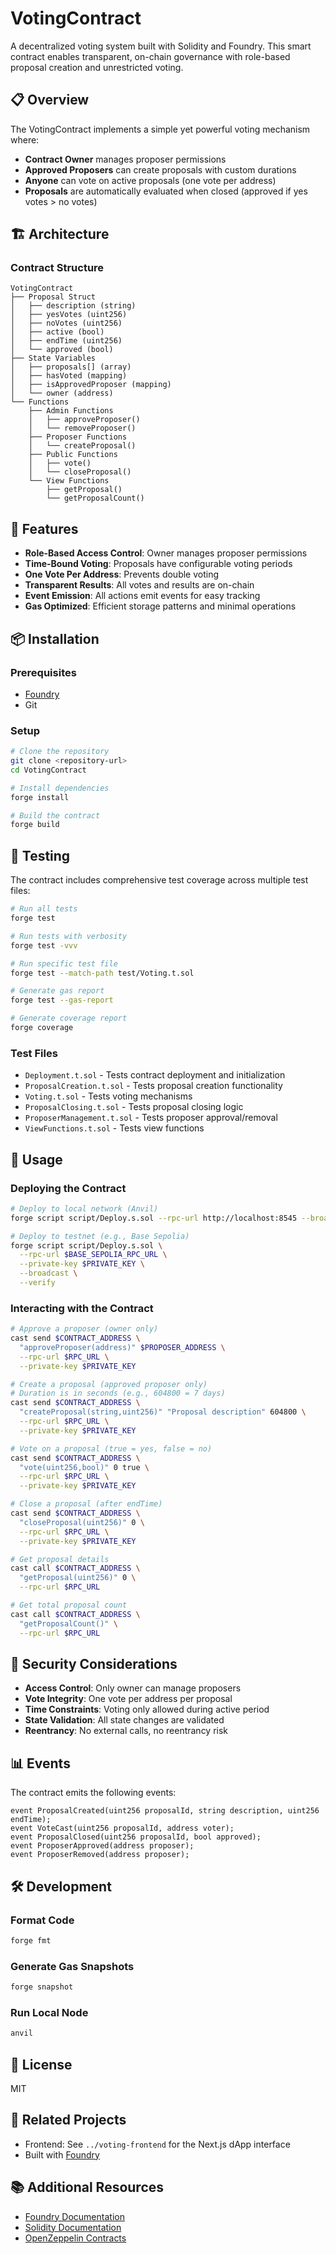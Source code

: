 # VotingContract

A decentralized voting system built with Solidity and Foundry. This smart contract enables transparent, on-chain governance with role-based proposal creation and unrestricted voting.

## 📋 Overview

The VotingContract implements a simple yet powerful voting mechanism where:
- **Contract Owner** manages proposer permissions
- **Approved Proposers** can create proposals with custom durations
- **Anyone** can vote on active proposals (one vote per address)
- **Proposals** are automatically evaluated when closed (approved if yes votes > no votes)

## 🏗️ Architecture

### Contract Structure

```
VotingContract
├── Proposal Struct
│   ├── description (string)
│   ├── yesVotes (uint256)
│   ├── noVotes (uint256)
│   ├── active (bool)
│   ├── endTime (uint256)
│   └── approved (bool)
├── State Variables
│   ├── proposals[] (array)
│   ├── hasVoted (mapping)
│   ├── isApprovedProposer (mapping)
│   └── owner (address)
└── Functions
    ├── Admin Functions
    │   ├── approveProposer()
    │   └── removeProposer()
    ├── Proposer Functions
    │   └── createProposal()
    ├── Public Functions
    │   ├── vote()
    │   └── closeProposal()
    └── View Functions
        ├── getProposal()
        └── getProposalCount()
```

## 🚀 Features

- **Role-Based Access Control**: Owner manages proposer permissions
- **Time-Bound Voting**: Proposals have configurable voting periods
- **One Vote Per Address**: Prevents double voting
- **Transparent Results**: All votes and results are on-chain
- **Event Emission**: All actions emit events for easy tracking
- **Gas Optimized**: Efficient storage patterns and minimal operations

## 📦 Installation

### Prerequisites

- [Foundry](https://book.getfoundry.sh/getting-started/installation)
- Git

### Setup

```bash
# Clone the repository
git clone <repository-url>
cd VotingContract

# Install dependencies
forge install

# Build the contract
forge build
```

## 🧪 Testing

The contract includes comprehensive test coverage across multiple test files:

```bash
# Run all tests
forge test

# Run tests with verbosity
forge test -vvv

# Run specific test file
forge test --match-path test/Voting.t.sol

# Generate gas report
forge test --gas-report

# Generate coverage report
forge coverage
```

### Test Files

- `Deployment.t.sol` - Tests contract deployment and initialization
- `ProposalCreation.t.sol` - Tests proposal creation functionality
- `Voting.t.sol` - Tests voting mechanisms
- `ProposalClosing.t.sol` - Tests proposal closing logic
- `ProposerManagement.t.sol` - Tests proposer approval/removal
- `ViewFunctions.t.sol` - Tests view functions

## 📝 Usage

### Deploying the Contract

```bash
# Deploy to local network (Anvil)
forge script script/Deploy.s.sol --rpc-url http://localhost:8545 --broadcast

# Deploy to testnet (e.g., Base Sepolia)
forge script script/Deploy.s.sol \
  --rpc-url $BASE_SEPOLIA_RPC_URL \
  --private-key $PRIVATE_KEY \
  --broadcast \
  --verify
```

### Interacting with the Contract

```bash
# Approve a proposer (owner only)
cast send $CONTRACT_ADDRESS \
  "approveProposer(address)" $PROPOSER_ADDRESS \
  --rpc-url $RPC_URL \
  --private-key $PRIVATE_KEY

# Create a proposal (approved proposer only)
# Duration is in seconds (e.g., 604800 = 7 days)
cast send $CONTRACT_ADDRESS \
  "createProposal(string,uint256)" "Proposal description" 604800 \
  --rpc-url $RPC_URL \
  --private-key $PRIVATE_KEY

# Vote on a proposal (true = yes, false = no)
cast send $CONTRACT_ADDRESS \
  "vote(uint256,bool)" 0 true \
  --rpc-url $RPC_URL \
  --private-key $PRIVATE_KEY

# Close a proposal (after endTime)
cast send $CONTRACT_ADDRESS \
  "closeProposal(uint256)" 0 \
  --rpc-url $RPC_URL \
  --private-key $PRIVATE_KEY

# Get proposal details
cast call $CONTRACT_ADDRESS \
  "getProposal(uint256)" 0 \
  --rpc-url $RPC_URL

# Get total proposal count
cast call $CONTRACT_ADDRESS \
  "getProposalCount()" \
  --rpc-url $RPC_URL
```

## 🔐 Security Considerations

- **Access Control**: Only owner can manage proposers
- **Vote Integrity**: One vote per address per proposal
- **Time Constraints**: Voting only allowed during active period
- **State Validation**: All state changes are validated
- **Reentrancy**: No external calls, no reentrancy risk

## 📊 Events

The contract emits the following events:

```solidity
event ProposalCreated(uint256 proposalId, string description, uint256 endTime);
event VoteCast(uint256 proposalId, address voter);
event ProposalClosed(uint256 proposalId, bool approved);
event ProposerApproved(address proposer);
event ProposerRemoved(address proposer);
```

## 🛠️ Development

### Format Code

```bash
forge fmt
```

### Generate Gas Snapshots

```bash
forge snapshot
```

### Run Local Node

```bash
anvil
```

## 📄 License

MIT

## 🔗 Related Projects

- Frontend: See `../voting-frontend` for the Next.js dApp interface
- Built with [Foundry](https://book.getfoundry.sh/)

## 📚 Additional Resources

- [Foundry Documentation](https://book.getfoundry.sh/)
- [Solidity Documentation](https://docs.soliditylang.org/)
- [OpenZeppelin Contracts](https://docs.openzeppelin.com/contracts/)
